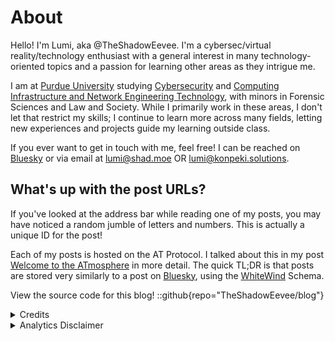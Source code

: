 # About

Hello! I'm Lumi, aka @TheShadowEevee. I'm a cybersec/virtual reality/technology enthusiast with a general interest in many technology-oriented topics and a passion for learning other areas as they intrigue me.

I am at [Purdue University](https://purdue.edu) studying [Cybersecurity](https://polytechnic.purdue.edu/degrees/cybersecurity) and [Computing Infrastructure and Network Engineering Technology](https://polytechnic.purdue.edu/degrees/computing-infrastructure-and-network-engineering-technology), with minors in Forensic Sciences and Law and Society. While I primarily work in these areas, I don't let that restrict my skills; I continue to learn more across many fields, letting new experiences and projects guide my learning outside class.

If you ever want to get in touch with me, feel free! I can be reached on [Bluesky](https://bsky.app/profile/theshadoweevee.konpeki.solutions) or via email at [lumi@shad.moe](mailto:lumi@shad.moe) OR [lumi@konpeki.solutions](mailto:lumi@konpeki.solutions).

## What's up with the post URLs?

If you've looked at the address bar while reading one of my posts, you may have noticed a random jumble of letters and numbers. This is actually a unique ID for the post!

Each of my posts is hosted on the AT Protocol. I talked about this in my post [Welcome to the ATmosphere](https://shad.moe/posts/3lgbnigwdzk2r/) in more detail. The quick TL;DR is that posts are stored very similarly to a post on [Bluesky](https://bsky.social), using the [WhiteWind](https://whtwnd.com) Schema.

View the source code for this blog!
::github{repo="TheShadowEevee/blog"}

<details><summary>Credits</summary>

> ### Theme
>
> This site uses the Fuwari theme (based on Astro)
> ::github{repo="saicaca/fuwari"}

> ### Post Storage
>
> Posts are stored and retrieved using the [AT Protocol](https://atproto.com/), using the [Whitewind](https://whtwnd.com/) schema.

> ### Libraries
>
> ::github{repo="withastro/astro"}

> ### Sources of images used in this site
>
> - [AxoBlu](https://bsky.app/profile/axoblu.konpeki.solutions)
> - [Unsplash](https://unsplash.com/)

</details>

<details><summary>Analytics Disclaimer</summary>

All data collected is non-identifiable. If you have specific questions about the below statements, email [privacy@shad.moe](mailto:privacy@shad.moe).

### Umami Analytics

This site uses [Umami Analytics](https://umami.is/docs). No identifying data is stored. Analytics are publically available on [umami.shad.moe](https://umami.shad.moe/share/jVANlMTIiXenw4ae/shad.moe).

Umami Analytics is used to monitor number of visitors, and popular posts on the blog. Accessible data includes:

- Path Visited
- Referrer
- Country of Origin
- Device (Desktop, Mobile, etc.)
- Operating System (Listed as Windows, iOS, etc.)

### Cloudflare Analytics

This site uses [Cloudflare DNS Analytics](https://developers.cloudflare.com/dns/additional-options/analytics/). Collected personal data is limited to the IP Address of the connecting device.

Cloudflare DNS Analytics is used to monitor number of visitors across `*.shad.moe`. Accessible data includes:

- Query name
- Query type (same as DNS record type)
- Response code
- Responding Cloudflare Data center
- Source IP
- Destination IP
- Protocol
- IP version

</details>
